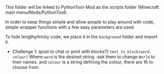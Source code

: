 This folder will be linked to PythonTool-Mod as the scripts folder (Minecraft main menu/Mods/PythonTool).

In order to keep things simple and allow people to play around with code, simple wrapper functions with a few easy parameters are used.

To hide lengthy/tricky code, we place it in the `background` folder and import it.

* Challenge 1: (post to chat or print with blocks?)
  `text_to_block(word, colour)`
  Where `word` is the desired string -ask them to change `World` to their names.
  and `colour` is a string defining the colour, there are 16 to choose from.
